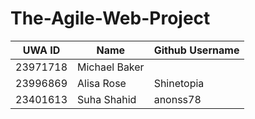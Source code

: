 # The-Agile-Web-Project

|UWA ID|Name|Github Username|
|-------------|----|---------------|
|23971718     |Michael Baker| |
|23996869     |Alisa Rose|Shinetopia|
|23401613     |Suha Shahid |anonss78|